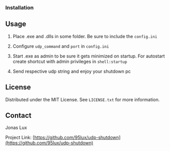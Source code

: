 ### Installation

## Usage

1. Place .exe and .dlls in some folder. Be sure to include the `config.ini`

2. Configure `udp_command` and `port` in `config.ini`

3. Start .exe as admin to be sure it gets minimized on startup. For autostart create shortcut with admin privileges in `shell:startup`

4. Send respective udp string and enjoy your shutdown pc

## License

Distributed under the MIT License. See `LICENSE.txt` for more information.

## Contact

Jonas Lux

Project Link: [https://github.com/95lux/udp-shutdown](https://github.com/95lux/udp-shutdown)
